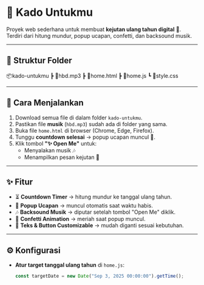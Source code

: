 # 🎁 Kado Untukmu

Proyek web sederhana untuk membuat **kejutan ulang tahun digital** 🎉.  
Terdiri dari hitung mundur, popup ucapan, confetti, dan backsound musik.  

---

## 📂 Struktur Folder
📦kado-untukmu
 ┣ 📜hbd.mp3
 ┣ 📜home.html
 ┣ 📜home.js
 ┗ 📜style.css


---

## 🚀 Cara Menjalankan
1. Download semua file di dalam folder `kado-untukmu`.
2. Pastikan file **musik** (`hbd.mp3`) sudah ada di folder yang sama.
3. Buka file `home.html` di browser (Chrome, Edge, Firefox).
4. Tunggu **countdown selesai** → popup ucapan muncul 🎂.
5. Klik tombol **"✨ Open Me"** untuk:  
   - Menyalakan musik 🎶  
   - Menampilkan pesan kejutan 💌  

---

## ✨ Fitur
- ⏳ **Countdown Timer** → hitung mundur ke tanggal ulang tahun.  
- 🎉 **Popup Ucapan** → muncul otomatis saat waktu habis.  
- 🎶 **Backsound Musik** → diputar setelah tombol "Open Me" diklik.  
- 🎊 **Confetti Animation** → meriah saat popup muncul.  
- 💖 **Teks & Button Customizable** → mudah diganti sesuai kebutuhan.  

---

## ⚙️ Konfigurasi
- **Atur target tanggal ulang tahun** di `home.js`:
  ```javascript
  const targetDate = new Date("Sep 3, 2025 00:00:00").getTime();
